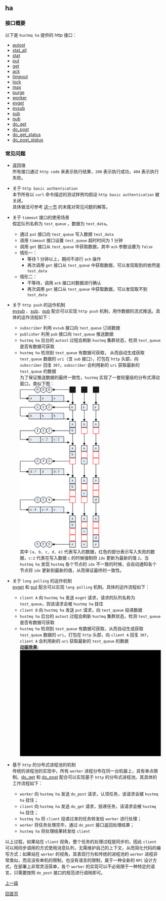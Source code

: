 ha
--

### 接口概要 ###

以下是 `hustmq ha` 提供的 http 接口：

* [autost](ha/autost.md)
* [stat_all](ha/stat_all.md)
* [stat](ha/stat.md)
* [put](ha/put.md)
* [get](ha/get.md)
* [ack](ha/ack.md)
* [timeout](ha/timeout.md)
* [lock](ha/lock.md)
* [max](ha/max.md)
* [purge](ha/purge.md)
* [worker](ha/worker.md)
* [evget](ha/evget.md)
* [evsub](ha/evsub.md)
* [sub](ha/sub.md)
* [pub](ha/pub.md)
* [do_get](ha/do_get.md)
* [do_post](ha/do_post.md)
* [do_get_status](ha/do_get_status.md)
* [do_post_status](ha/do_post_status.md)

### 常见问题 ###

* 返回值  
所有接口通过 `http code` 来表示执行结果，`200` 表示执行成功，`404` 表示执行失败。

* 关于 `http basic authentication`  
本节所有以 `curl` 命令描述的测试样例均假设 `http basic authentication` 被关闭。  
具体做法可参考 [这一节](../advanced/ha/nginx.md) 的末尾对常见问题的解答。

* 关于 `timeout` 接口的使用场景  
假定队列名称为 `test_queue` ，数据为 `test_data`。
    * 通过 `put` 接口向 `test_queue` 写入数据 `test_data`
    * 调用 `timeout` 接口设置 `test_queue` 超时时间为 1 分钟
    * 调用 `get` 接口从 `test_queue` 中获取数据，其中 `ack` 参数设置为 `false`
    * 情形一：
        * 等待 1 分钟以上，期间不进行 `ack` 操作
        * 再次调用 `get` 接口从 `test_queue` 中获取数据，可以发现取到的依然是 `test_data`
    * 情形二：
        * 不等待，调用 `ack` 接口对数据进行确认
        * 再次调用 `get` 接口从 `test_queue` 中获取数据，可以发现取不到 `test_data` 

* 关于 `http push` 的运作机制  
[evsub](ha/evsub.md) 、[sub](ha/sub.md)、[pub](ha/pub.md) 配合可以实现 `http push` 机制，用作数据的流式推送。具体的运作流程如下：  
    * `subscriber` 利用 `evsub` 接口向 `test_queue` 订阅数据
    * `publisher` 利用 `pub` 接口向 `test_queue` 推送数据
    * `hustmq ha` 后台的 `autost` 过程会刷新 `hustmq` 集群状态，检测 `test_queue` 是否有数据可获取
    * `hustmq ha` 检测到 `test_queue` 有数据可获取， 从而自动生成获取 `test_queue` 数据的 `uri`（含 `sub` 接口），打包在 `http` 头部，向 `subscriber` 回复 `307`，`subscriber` 会利用新的 `uri` 获取最新的 `test_queue` 的数据  
为了保证推送数据的最终一致性，`hustmq` 实现了一套轻量级的分布式滑动窗口，类似下图：  
![push](../../res/push.png)  
其中 `[a, b, c, d, e]` 代表写入的数据，红色的部分表示写入失败的数据，`c:2` 代表在写入数据 `c` 的时候强制将 `idx` 更新为最新的值 `2`。当 `hustmq ha` 发现 `hustmq` 各个节点的 `idx` 不一致的时候，会自动通知各个节点将 `idx` 更新到最新的值，从而保证最终的一致性。

* 关于 `long polling` 的运作机制  
[evget](ha/evget.md) 和 [put](ha/put.md) 配合可以实现 `long polling` 机制。具体的运作流程如下：
    * `client A` 向 `hustmq ha` 发送 `evget` 请求，请求的队列名称为 `test_queue`，则该请求会被 `hustmq ha` 挂住
    * `client B` 向 `hustmq ha` 发送 `put` 请求，向 `test_queue` 投递数据
    * `hustmq ha` 后台的 `autost` 过程会刷新 `hustmq` 集群状态，检测 `test_queue` 是否有数据可获取
    * `hustmq ha` 检测到 `test_queue` 有数据可获取，从而自动生成获取 `test_queue` 数据的 `uri`，打包在 `http` 头部，向 `client A` 回复 `307`，`client A` 会利用新的 `uri` 获取最新的 `test_queue` 的数据  
    **动画效果:**  
    ![longpolling](../../res/longpolling.gif)

* 基于 `http` 的分布式进程池的机制  
传统的进程池的实现中，所有 `worker` 进程分布在同一台机器上，具有单点限制。[do_get](ha/do_get.md) 和 [do_post](ha/do_post.md) 配合可以实现基于 `http` 的分布式进程池。其具体的工作流程如下：  
    * `worker` 向 `hustmq ha` 发送 `do_post` 请求，认领任务，该请求会被 `hustmq ha` 挂住；
    * `client` 向 `hustmq ha` 发送 `do_get` 请求，投递任务，该请求会被 `hustmq ha` 挂住；
    * `hustmq ha` 将 `client` 投递过来的任务转发给 `worker` 进行处理；
    * `worker` 将任务处理完毕，通过 `do_post` 接口返回处理结果；
    * `hustmq ha` 将处理结果转发给 `client`  

以上过程，如果站在 `client` 视角，整个任务的处理过程是同步的，因此 `client` 可以用同步调用的方式使用消息队列，无需维护自己的上下文，从而简化代码的编写方式；如果站在 `worker` 的视角，其表现行为和传统的进程池的 `worker` 进程非常类似，而且没有单机的限制，也没有语言的限制，属于一种全新的 `RPC` 设计方式，在部署上非常灵活简单，各个 `worker` 的实现可以不必局限于一种特定的语言，只需要按照 `do_post` 接口的规范进行调用即可。

[上一级](index.md)

[回首页](../index.md)